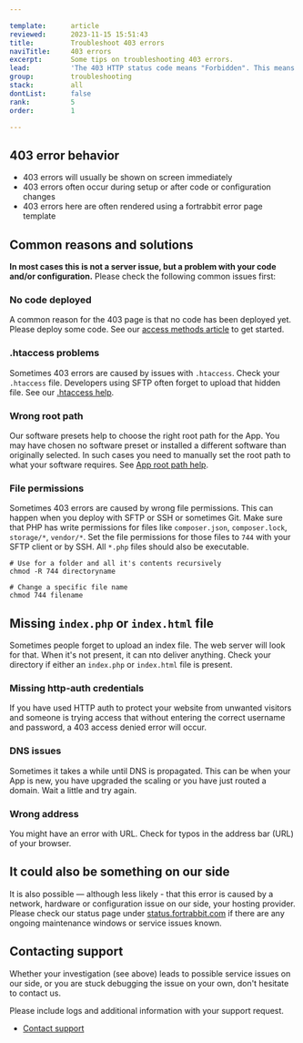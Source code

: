 ```yaml
---

template:      article
reviewed:      2023-11-15 15:51:43
title:         Troubleshoot 403 errors
naviTitle:     403 errors
excerpt:       Some tips on troubleshooting 403 errors.
lead:          'The 403 HTTP status code means "Forbidden". This means that access is denied, or in other words: the resource is not allowed for some reason. This article aims to help developers troubleshooting 403 errors.'
group:         troubleshooting
stack:         all
dontList:      false
rank:          5
order:         1

---
```


## 403 error behavior

* 403 errors will usually be shown on screen immediately
* 403 errors often occur during setup or after code or configuration changes
* 403 errors here are often rendered using a fortrabbit error page template

## Common reasons and solutions

**In most cases this is not a server issue, but a problem with your code and/or configuration.** Please check the following common issues first:

### No code deployed

A common reason for the 403 page is that no code has been deployed yet. Please deploy some code. See our [access methods article](/access-methods) to get started.

### .htaccess problems

Sometimes 403 errors are caused by issues with `.htaccess`. Check your `.htaccess` file. Developers using SFTP often forget to upload that hidden file. See our [.htaccess help](/htaccess).

### Wrong root path

Our software presets help to choose the right root path for the App. You may have chosen no software preset or installed a different software than originally selected. In such cases you need to manually set the root path to what your software requires. See [App root path help](/app#toc-root-path).

### File permissions

Sometimes 403 errors are caused by wrong file permissions. This can happen when you deploy with SFTP or SSH or sometimes Git. Make sure that PHP has write permissions for files like `composer.json`, `composer.lock`, `storage/*`, `vendor/*`. Set the file permissions for those files to `744` with your SFTP client or by SSH. All `*.php` files should also be executable.

```shell
# Use for a folder and all it's contents recursively
chmod -R 744 directoryname

# Change a specific file name
chmod 744 filename
```

## Missing `index.php` or `index.html` file

Sometimes people forget to upload an index file. The web server will look for that. When it's not present, it can nto deliver anything. Check your directory if either an `index.php` or `index.html` file is present.

### Missing http-auth credentials

If you have used HTTP auth to protect your website from unwanted visitors and someone is trying access that without entering the correct username and password, a 403 access denied error will occur.

### DNS issues

Sometimes it takes a while until DNS is propagated. This can be when your App is new, you have upgraded the scaling or you have just routed a domain. Wait a little and try again.

### Wrong address

You might have an error with URL. Check for typos in the address bar (URL) of your browser.

## It could also be something on our side

It is also possible — although less likely - that this error is caused by a network, hardware or configuration issue on our side, your hosting provider. Please check our status page under [status.fortrabbit.com](https://status.fortrabbit.com) if there are any ongoing maintenance windows or service issues known.

## Contacting support

Whether your investigation (see above) leads to possible service issues on our side, or you are stuck debugging the issue on your own, don't hesitate to contact us.

Please include logs and additional information with your support request. 

* <a href="#asd" onclick="Intercom('showNewMessage', 'I see 403 for my App ______ for around ___. I have made the following changes recently: ____.')">Contact support</a>
